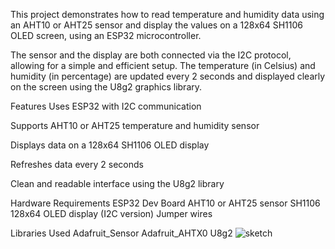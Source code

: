 This project demonstrates how to read temperature and humidity data using an AHT10 or AHT25 sensor and display the values on a 128x64 SH1106 OLED screen, using an ESP32 microcontroller.

The sensor and the display are both connected via the I2C protocol, allowing for a simple and efficient setup. The temperature (in Celsius) and humidity (in percentage) are updated every 2 seconds and displayed clearly on the screen using the U8g2 graphics library.

Features
Uses ESP32 with I2C communication

Supports AHT10 or AHT25 temperature and humidity sensor

Displays data on a 128x64 SH1106 OLED display

Refreshes data every 2 seconds

Clean and readable interface using the U8g2 library

Hardware Requirements
ESP32 Dev Board
AHT10 or AHT25 sensor
SH1106 128x64 OLED display (I2C version)
Jumper wires

Libraries Used
Adafruit_Sensor
Adafruit_AHTX0
U8g2
![sketch](https://github.com/user-attachments/assets/22e579d5-b7a6-4deb-9e6b-6b35c6695a7a)

